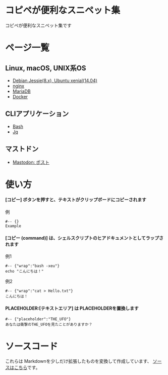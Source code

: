 # コピペが便利なスニペット集

コピペが便利なスニペット集です

# ページ一覧

## Linux, macOS, UNIX系OS

* [Debian Jessie(8.x), Ubuntu xenial(14.04)](linux_setup-debian-ubuntu.html)
* [nginx](linux_nginx.html)
* [MariaDB](linux_mariadb.html)
* [Docker](linux_docker.html)

## CLIアプリケーション

* [Bash](cli_bash.html)
* [Jq](cli_jq.html)

## マストドン

* [Mastodon: ポスト](mastodon_posts.html)

# 使い方

#### [コピー] ボタンを押すと、テキストがクリップボードにコピーされます

例

	#-- {}
	Example

#### [コピー (command)] は、シェルスクリプトのヒアドキュメントとしてラップされます

例1

	#-- {"wrap":"bash -xeu"}
	echo "こんにちは！"

例2

	#-- {"wrap":"cat > Hello.txt"}
	こんにちは！

#### PLACEHOLDER:[テキストエリア] は PLACEHOLDERを置換します

	#-- {"placeholder":"THE_UFO"}
	あなたは衝撃のTHE_UFOを見たことがありますか？

# ソースコード

これらは Markdownを少しだけ拡張したものを変換して作成しています、
[ソースはこちら](https://github.com/mamemomonga/snippets)です。
